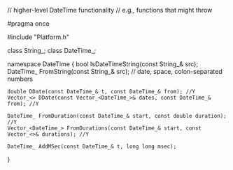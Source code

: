 // higher-level DateTime functionality
// e.g., functions that might throw

#pragma once

#include "Platform.h"



class String_;
class DateTime_;

namespace DateTime
{
	bool IsDateTimeString(const String_& src);
	DateTime_ FromString(const String_& src);	// date, space, colon-separated numbers

	double DDate(const DateTime_& t, const DateTime_& from); //Y
	Vector_<> DDate(const Vector_<DateTime_>& dates, const DateTime_& from); //Y

	DateTime_ FromDuration(const DateTime_& start, const double duration); //Y
	Vector_<DateTime_> FromDurations(const DateTime_& start, const Vector_<>& durations); //Y

	DateTime_ AddMSec(const DateTime_& t, long long msec);
}
